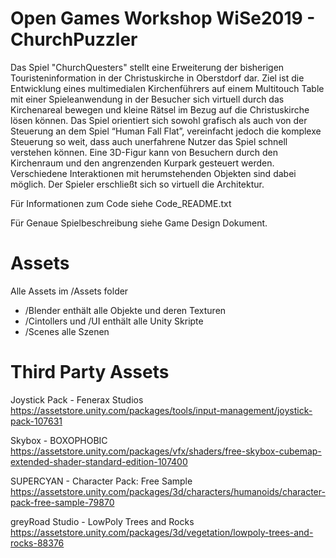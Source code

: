 # Open Games Workshop WiSe2019 - ChurchPuzzler
Das Spiel "ChurchQuesters" stellt eine Erweiterung der bisherigen Touristeninformation in der Christuskirche in Oberstdorf dar. 
Ziel ist die Entwicklung eines multimedialen Kirchenführers auf einem Multitouch Table 
mit einer Spieleanwendung in der Besucher sich virtuell durch das Kirchenareal bewegen 
und kleine Rätsel im Bezug auf die Christuskirche lösen können. 
Das Spiel orientiert sich sowohl grafisch als auch von der Steuerung an dem Spiel “Human Fall Flat”, 
vereinfacht jedoch die komplexe Steuerung so weit, dass auch unerfahrene Nutzer das Spiel schnell verstehen können. 
Eine 3D-Figur kann von Besuchern durch den Kirchenraum und den angrenzenden Kurpark gesteuert werden. 
Verschiedene Interaktionen mit herumstehenden Objekten sind dabei möglich. 
Der Spieler erschließt sich so virtuell die Architektur.

Für Informationen zum Code siehe Code_README.txt

Für Genaue Spielbeschreibung siehe Game Design Dokument.

# Assets
Alle Assets im /Assets folder
 - /Blender enthält alle Objekte und deren Texturen
 - /Cintollers und /UI enthält alle Unity Skripte
 - /Scenes alle Szenen
 
# Third Party Assets
Joystick Pack -  Fenerax Studios 
https://assetstore.unity.com/packages/tools/input-management/joystick-pack-107631

Skybox - BOXOPHOBIC
https://assetstore.unity.com/packages/vfx/shaders/free-skybox-cubemap-extended-shader-standard-edition-107400


SUPERCYAN - Character Pack: Free Sample
https://assetstore.unity.com/packages/3d/characters/humanoids/character-pack-free-sample-79870

greyRoad Studio - LowPoly Trees and Rocks
https://assetstore.unity.com/packages/3d/vegetation/lowpoly-trees-and-rocks-88376